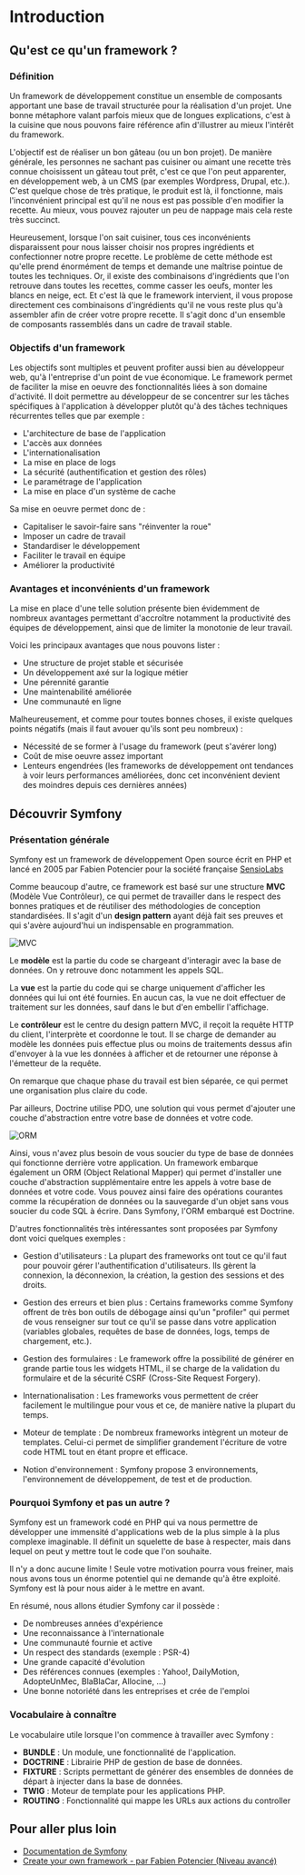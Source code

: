 # Introduction

## Qu'est ce qu'un framework ?

### Définition
Un framework de développement constitue un ensemble de composants apportant une base de travail structurée pour la réalisation d'un projet. Une bonne métaphore valant parfois mieux que de longues explications, c'est à la cuisine que nous pouvons faire référence afin d'illustrer au mieux l'intérêt du framework.

L'objectif est de réaliser un bon gâteau (ou un bon projet). De manière générale, les personnes ne sachant pas cuisiner ou aimant une recette très connue choisissent un gâteau tout prêt, c'est ce que l'on peut apparenter, en développement web, à un CMS (par exemples Wordpress, Drupal, etc.). C'est quelque chose de très pratique, le produit est là, il fonctionne, mais l'inconvénient principal est qu'il ne nous est pas possible d'en modifier la recette. Au mieux, vous pouvez rajouter un peu de nappage mais cela reste très succinct.

Heureusement, lorsque l'on sait cuisiner, tous ces inconvénients disparaissent pour nous laisser choisir nos propres ingrédients et confectionner notre propre recette. Le problème de cette méthode est qu'elle prend énormément de temps et demande une maîtrise pointue de toutes les techniques. Or, il existe des combinaisons d'ingrédients que l'on retrouve dans toutes les recettes, comme casser les oeufs, monter les blancs en neige, ect. 
Et c'est là que le framework intervient, il vous propose directement ces combinaisons d'ingrédients qu'il ne vous reste plus qu'à assembler afin de créer votre propre recette. Il s'agit donc d'un ensemble de composants rassemblés dans un cadre de travail stable.

### Objectifs d'un framework
Les objectifs sont multiples et peuvent profiter aussi bien au développeur web, qu'à l'entreprise d'un point de vue économique.
Le framework permet de faciliter la mise en oeuvre des fonctionnalités liées à son domaine d'activité.
Il doit permettre au développeur de se concentrer sur les tâches spécifiques à l'application à développer plutôt qu'à des tâches techniques récurrentes telles que par exemple :
- L'architecture de base de l'application
- L'accès aux données
- L'internationalisation
- La mise en place de logs
- La sécurité (authentification et gestion des rôles)
- Le paramétrage de l'application
- La mise en place d'un système de cache

Sa mise en oeuvre permet donc de :
- Capitaliser le savoir-faire sans "réinventer la roue"
- Imposer un cadre de travail
- Standardiser le développement
- Faciliter le travail en équipe
- Améliorer la productivité

### Avantages et inconvénients d'un framework
La mise en place d'une telle solution présente bien évidemment de nombreux avantages permettant d'accroître notamment la productivité des équipes de développement, ainsi que de limiter la monotonie de leur travail.

Voici les principaux avantages que nous pouvons lister :

- Une structure de projet stable et sécurisée
- Un développement axé sur la logique métier
- Une pérennité garantie
- Une maintenabilité améliorée
- Une communauté en ligne

Malheureusement, et comme pour toutes bonnes choses, il existe quelques points négatifs (mais il faut avouer qu'ils sont peu nombreux) :

- Nécessité de se former à l'usage du framework (peut s'avérer long)
- Coût de mise oeuvre assez important
- Lenteurs engendrées (les frameworks de développement ont tendances à voir leurs performances améliorées, donc cet inconvénient devient des moindres depuis ces dernières années)

## Découvrir Symfony

### Présentation générale

Symfony est un framework de développement Open source écrit en PHP et lancé en 2005 par Fabien Potencier pour la société française [SensioLabs](https://sensiolabs.com)

Comme beaucoup d'autre, ce framework est basé sur une structure **MVC** (Modèle Vue Contrôleur), ce qui permet de travailler dans le respect des bonnes pratiques et de réutiliser des méthodologies de conception standardisées. Il s'agit d'un **design pattern** ayant déjà fait ses preuves et qui s'avère aujourd'hui un indispensable en programmation.

![MVC](/img/mvc.png)

Le **modèle** est la partie du code se chargeant d'interagir avec la base de données. On y retrouve donc notamment les appels SQL.

La **vue** est la partie du code qui se charge uniquement d'afficher les données qui lui ont été fournies. En aucun cas, la vue ne doit effectuer de traitement sur les données, sauf dans le but d'en embellir l'affichage.

Le **contrôleur** est le centre du design pattern MVC, il reçoit la requête HTTP du client, l'interprète et coordonne le tout. Il se charge de demander au modèle les données puis effectue plus ou moins de traitements dessus afin d'envoyer à la vue les données à afficher et de retourner une réponse à l'émetteur de la requête.

On remarque que chaque phase du travail est bien séparée, ce qui permet une organisation plus claire du code.

Par ailleurs, Doctrine utilise PDO, une solution qui vous permet d'ajouter une couche d'abstraction entre votre base de données et votre code.

![ORM](/img/orm.png)

Ainsi, vous n'avez plus besoin de vous soucier du type de base de données qui fonctionne derrière votre application. Un framework embarque également un ORM (Object Relational Mapper) qui permet d'installer une couche d'abstraction supplémentaire entre les appels à votre base de données et votre code. Vous pouvez ainsi faire des opérations courantes comme la récupération de données ou la sauvegarde d'un objet sans vous soucier du code SQL à écrire. Dans Symfony, l'ORM embarqué est Doctrine.

D'autres fonctionnalités très intéressantes sont proposées par Symfony dont voici quelques exemples :

- Gestion d'utilisateurs : La plupart des frameworks ont tout ce qu'il faut pour pouvoir gérer l'authentification d'utilisateurs. Ils gèrent la connexion, la déconnexion, la création, la gestion des sessions et des droits.

- Gestion des erreurs et bien plus : Certains frameworks comme Symfony offrent de très bon outils de débogage ainsi qu'un "profiler" qui permet de vous renseigner sur tout ce qu'il se passe dans votre application (variables globales, requêtes de base de données, logs, temps de chargement, etc.).

- Gestion des formulaires : Le framework offre la possibilité de générer en grande partie tous les widgets HTML, il se charge de la validation du formulaire et de la sécurité CSRF (Cross-Site Request Forgery).

- Internationalisation : Les frameworks vous permettent de créer facilement le multilingue pour vous et ce, de manière native la plupart du temps.

- Moteur de template : De nombreux frameworks intègrent un moteur de templates. Celui-ci permet de simplifier grandement l'écriture de votre code HTML tout en étant propre et efficace.

- Notion d'environnement : Symfony propose 3 environnements, l'environnement de développement, de test et de production.

### Pourquoi Symfony et pas un autre ?

Symfony est un framework codé en PHP qui va nous permettre de développer une immensité d'applications web de la plus simple à la plus complexe imaginable. Il définit un squelette de base à respecter, mais dans lequel on peut y mettre tout le code que l'on souhaite.

Il n'y a donc aucune limite ! Seule votre motivation pourra vous freiner, mais nous avons tous un énorme potentiel qui ne demande qu'à être exploité. Symfony est là pour nous aider à le mettre en avant.

En résumé, nous allons étudier Symfony car il possède :
- De nombreuses années d'expérience
- Une reconnaissance à l'internationale
- Une communauté fournie et active
- Un respect des standards (exemple : PSR-4)
- Une grande capacité d'évolution
- Des références connues (exemples : Yahoo!, DailyMotion, AdopteUnMec, BlaBlaCar, Allocine, ...)
- Une bonne notoriété dans les entreprises et crée de l'emploi

### Vocabulaire à connaître

Le vocabulaire utile lorsque l'on commence à travailler avec Symfony :
- **BUNDLE** : Un module, une fonctionnalité de l'application.
- **DOCTRINE** : Librairie PHP de gestion de base de données.
- **FIXTURE** : Scripts permettant de générer des ensembles de données de départ à injecter dans la base de données.
- **TWIG** : Moteur de template pour les applications PHP.
- **ROUTING** : Fonctionnalité qui mappe les URLs aux actions du controller

## Pour aller plus loin

- [Documentation de Symfony](https://symfony.com/doc/current/index.html)
- [Create your own framework - par Fabien Potencier (Niveau avancé)](https://symfony.com/doc/current/create_framework/index.html)